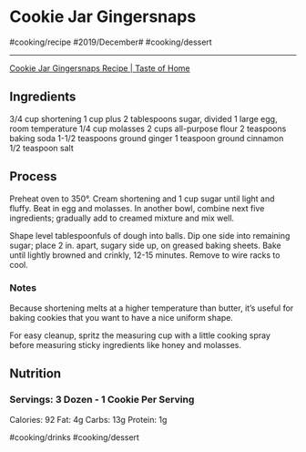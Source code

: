 # Cookie Jar Gingersnaps
#cooking/recipe #2019/December# #cooking/dessert
- - - -
[Cookie Jar Gingersnaps Recipe | Taste of Home](https://www.tasteofhome.com/recipes/cookie-jar-gingersnaps/)

## Ingredients
3/4 cup shortening
1 cup plus 2 tablespoons sugar, divided
1 large egg, room temperature
1/4 cup molasses
2 cups all-purpose flour
2 teaspoons baking soda
1-1/2 teaspoons ground ginger
1 teaspoon ground cinnamon
1/2 teaspoon salt

## Process
Preheat oven to 350°. Cream shortening and 1 cup sugar until light and fluffy. Beat in egg and molasses. In another bowl, combine next five ingredients; gradually add to creamed mixture and mix well.

Shape level tablespoonfuls of dough into balls. Dip one side into remaining sugar; place 2 in. apart, sugary side up, on greased baking sheets. Bake until lightly browned and crinkly, 12-15 minutes. Remove to wire racks to cool.

### Notes
Because shortening melts at a higher temperature than butter, it’s useful for baking cookies that you want to have a nice uniform shape.

For easy cleanup, spritz the measuring cup with a little cooking spray before measuring sticky ingredients like honey and molasses.

## Nutrition
### Servings: 3 Dozen - 1 Cookie Per Serving
Calories: 92
Fat: 4g
Carbs: 13g
Protein: 1g

#cooking/drinks #cooking/dessert